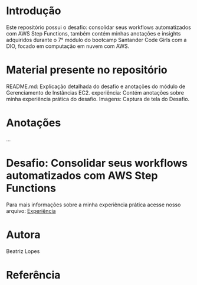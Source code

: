 # Introdução

Este repositório possui o desafio: consolidar seus workflows automatizados com AWS Step Functions, também contém minhas anotações e insights adquiridos durante o 7° módulo do bootcamp Santander Code Girls com a DIO, focado em computação em nuvem com AWS.

# Material presente no repositório

README.md: Explicação detalhada do desafio e anotações do módulo de Gerenciamento de Instâncias EC2.
experiência: Contém anotações sobre minha experiência prática do desafio.
Imagens: Captura de tela do Desafio.

# Anotações

...

# Desafio: Consolidar seus workflows automatizados com AWS Step Functions


Para mais informações sobre a minha experiência prática acesse nosso arquivo: [Experiência](https://github.com/beatrizzlopes/AWS-Step-functions-Bootcamp/blob/main/Experi%C3%AAncia)

# Autora
Beatriz Lopes

# Referência
